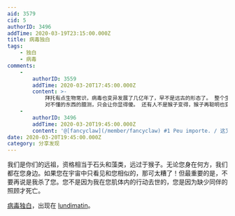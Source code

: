 ```yaml
---
aid: 3579
cid: 5
authorID: 3496
addTime: 2020-03-19T23:15:00.000Z
title: 病毒独白
tags:
    - 独白
    - 病毒
comments:
    -
        authorID: 3559
        addTime: 2020-03-20T17:45:00.000Z
        content: >-
            拜托有点生物常识，病毒也变异发展了几亿年了，早不是远古的形态了。 整个生物界也都是不断演化被选择，后代大概率比前代更强。
            对不懂的东西的臆测，只会让你显得傻。 还有人不是猴子变得，猴子再聪明也变不成人。
    -
        authorID: 3496
        addTime: 2020-03-20T19:45:00.000Z
        content: '@[fancyclaw](/member/fancyclaw) #1 Peu importe. / 这又无所谓。'
date: 2020-03-20T19:45:00.000Z
category: 分享发现
---
```


我们是你们的远祖，资格相当于石头和藻类，远过于猴子。无论您身在何方，我们都在您身边。如果您在宇宙中只看见和您相似的，那可太糟了！但最重要的是，不要再说是我杀了您。您不是因为我在您肌体内的行动去世的，您是因为缺少同伴的照顾才死亡。

[病毒独白](https://lundi.am/%E7%97%85%E6%AF%92%E7%8B%AC%E7%99%BD)，出现在 [lundimatin](lundi.am)。
